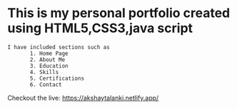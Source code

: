 
# This is my personal portfolio created using HTML5,CSS3,java script
    I have included sections such as
           1. Home Page
           2. About Me
           3. Education
           4. Skills
           5. Certifications
           6. Contact

  Checkout the live: https://akshaytalanki.netlify.app/
